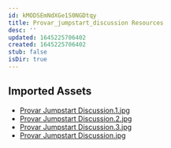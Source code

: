 ```yaml
---
id: kMODSEmNdXGe1S0NGDtqy
title: Provar_jumpstart_discussion Resources
desc: ''
updated: 1645225706402
created: 1645225706402
stub: false
isDir: true
---
```

## Imported Assets
- [Provar Jumpstart Discussion.1.jpg](/assets/provar-jumpstart-discussion.jpg)
- [Provar Jumpstart Discussion.2.jpg](/assets/provar-jumpstart-discussion.jpg)
- [Provar Jumpstart Discussion.3.jpg](/assets/provar-jumpstart-discussion.jpg)
- [Provar Jumpstart Discussion.jpg](/assets/provar-jumpstart-discussion.jpg)

